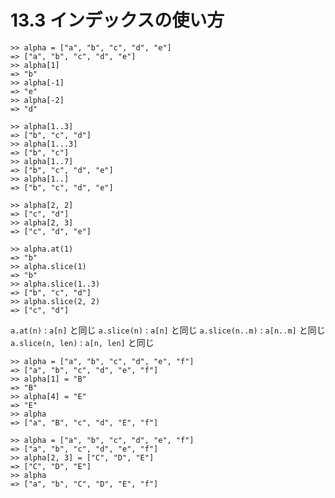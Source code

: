 # 13.3 インデックスの使い方

```
>> alpha = ["a", "b", "c", "d", "e"]
=> ["a", "b", "c", "d", "e"]
>> alpha[1]
=> "b"
>> alpha[-1]
=> "e"
>> alpha[-2]
=> "d"
```

```
>> alpha[1..3]
=> ["b", "c", "d"]
>> alpha[1...3]
=> ["b", "c"]
>> alpha[1..7]
=> ["b", "c", "d", "e"]
>> alpha[1..]
=> ["b", "c", "d", "e"]
```

```
>> alpha[2, 2]
=> ["c", "d"]
>> alpha[2, 3]
=> ["c", "d", "e"]
```

```
>> alpha.at(1)
=> "b"
>> alpha.slice(1)
=> "b"
>> alpha.slice(1..3)
=> ["b", "c", "d"]
>> alpha.slice(2, 2)
=> ["c", "d"]
```

`a.at(n)` : `a[n]` と同じ
`a.slice(n)` : `a[n]` と同じ
`a.slice(n..m)` : `a[n..m]` と同じ
`a.slice(n, len)` : `a[n, len]` と同じ

```
>> alpha = ["a", "b", "c", "d", "e", "f"]
=> ["a", "b", "c", "d", "e", "f"]
>> alpha[1] = "B"
=> "B"
>> alpha[4] = "E"
=> "E"
>> alpha
=> ["a", "B", "c", "d", "E", "f"]
```

```
>> alpha = ["a", "b", "c", "d", "e", "f"]
=> ["a", "b", "c", "d", "e", "f"]
>> alpha[2, 3] = ["C", "D", "E"]
=> ["C", "D", "E"]
>> alpha
=> ["a", "b", "C", "D", "E", "f"]
```

